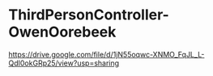 # ThirdPersonController-OwenOorebeek
 
https://drive.google.com/file/d/1jN55oqwc-XNMO_FqJL_L-QdI0okGRp25/view?usp=sharing 
